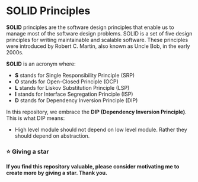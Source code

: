 # SOLID Principles

**SOLID** principles are the software design principles that enable us to manage most of the software design problems. SOLID is a set of five design principles for writing maintainable and scalable software. These principles were introduced by Robert C. Martin, also known as Uncle Bob, in the early 2000s.

**SOLID** is an acronym where:

- **S** stands for Single Responsibility Principle (SRP)
- **O** stands for Open-Closed Principle (OCP)
- **L** stands for Liskov Substitution Principle (LSP)
- **I** stands for Interface Segregation Principle (ISP)
- **D** stands for Dependency Inversion Principle (DIP)

In this repository, we embrace the **DIP (Dependency Inversion Principle)**. This is what DIP means:

- High level module should not depend on low level module. Rather they should depend on abstraction.

### ⭐ Giving a star

**If you find this repository valuable, please consider motivating me to create more by giving a star. Thank you.**
